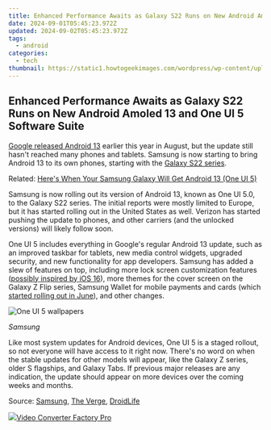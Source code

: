 ```yaml
---
title: Enhanced Performance Awaits as Galaxy S22 Runs on New Android Amoled 13 and One UI 5 Software Suite
date: 2024-09-01T05:45:23.972Z
updated: 2024-09-02T05:45:23.972Z
tags:
  - android
categories:
  - tech
thumbnail: https://static1.howtogeekimages.com/wordpress/wp-content/uploads/2022/02/samsung-galaxy-s22-ultra-and-regular-in-hand-htg.jpg
---
```


## Enhanced Performance Awaits as Galaxy S22 Runs on New Android Amoled 13 and One UI 5 Software Suite

[Google released Android 13](https://ios-unlock.techidaily.com/how-to-change-country-on-app-store-for-apple-iphone-se-2022-with-7-methods-by-drfone-ios/) earlier this year in August, but the update still hasn't reached many phones and tablets. Samsung is now starting to bring Android 13 to its own phones, starting with the [Galaxy S22 series](https://some-skills.techidaily.com/total-gaze-coverage-camera-analysis-for-2024/).

Related: [Here's When Your Samsung Galaxy Will Get Android 13 (One UI 5)](https://tech-recovery.techidaily.com/how-to-watch-the-star-trek-movies-in-order/) 

 Samsung is now rolling out its version of Android 13, known as One UI 5.0, to the Galaxy S22 series. The initial reports were mostly limited to Europe, but it has started rolling out in the United States as well. Verizon has started pushing the update to phones, and other carriers (and the unlocked versions) will likely follow soon.

 One UI 5 includes everything in Google's regular Android 13 update, such as an improved taskbar for tablets, new media control widgets, upgraded security, and new functionality for app developers. Samsung has added a slew of features on top, including more lock screen customization features ([possibly inspired by iOS 16](https://network-issues.techidaily.com/enhancing-gameplay-fixing-civ-5-crashes/)), more themes for the cover screen on the Galaxy Z Flip series, Samsung Wallet for mobile payments and cards (which [started rolling out in June](https://sim-unlock.techidaily.com/tutorial-to-change-realme-imei-without-root-a-comprehensive-guide-by-drfone-android/)), and other changes.

![One UI 5 wallpapers](https://static1.howtogeekimages.com/wordpress/wp-content/uploads/2022/10/One-UI-wallpapers.jpg) 

_Samsung_

 Like most system updates for Android devices, One UI 5 is a staged rollout, so not everyone will have access to it right now. There's no word on when the stable updates for other models will appear, like the Galaxy Z series, older S flagships, and Galaxy Tabs. If previous major releases are any indication, the update should appear on more devices over the coming weeks and months.

 Source: [Samsung](https://twitter.com/SamsungMobile/status/1584530146140332033), [The Verge](https://www.theverge.com/2022/10/24/23420663/samsung-galaxy-s22-android-13-update), [DroidLife](https://www.droid-life.com/2022/10/24/galaxy-s22-one-ui-5-update-android-13-release/)

<ins class="adsbygoogle"
     style="display:block"
     data-ad-format="autorelaxed"
     data-ad-client="ca-pub-7571918770474297"
     data-ad-slot="1223367746"></ins>



<ins class="adsbygoogle"
     style="display:block"
     data-ad-client="ca-pub-7571918770474297"
     data-ad-slot="8358498916"
     data-ad-format="auto"
     data-full-width-responsive="true"></ins>



<!-- affiliate ads begin -->
<a href="https://secure.2checkout.com/order/checkout.php?PRODS=4537547&QTY=1&AFFILIATE=108875&CART=1"><img src="https://secure.avangate.com/images/merchant/4b0a0290ad7df100b77e86839989a75e/products/vcfpro.png" border="0">Video Converter Factory Pro</a>
<!-- affiliate ads end -->